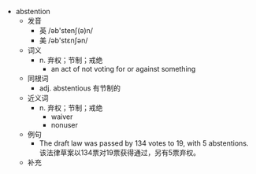 - abstention
  - 发音
    - 英 /əb'stenʃ(ə)n/
    - 美 /əb'stɛnʃən/
  - 词义
    - n. 弃权；节制；戒绝
      - an act of not voting for or against something
  - 同根词
    - adj. abstentious 有节制的
  - 近义词
    - n. 弃权；节制；戒绝
      - waiver
      - nonuser
  - 例句
    - The draft law was passed by 134 votes to 19, with 5 abstentions. 该法律草案以134票对19票获得通过，另有5票弃权。
  - 补充